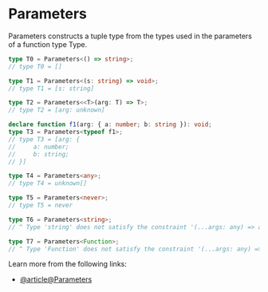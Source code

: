 # Parameters

Parameters constructs a tuple type from the types used in the parameters of a function type Type.

```typescript
type T0 = Parameters<() => string>;
// type T0 = []

type T1 = Parameters<(s: string) => void>;
// type T1 = [s: string]

type T2 = Parameters<<T>(arg: T) => T>;
// type T2 = [arg: unknown]

declare function f1(arg: { a: number; b: string }): void;
type T3 = Parameters<typeof f1>;
// type T3 = [arg: {
//     a: number;
//     b: string;
// }]

type T4 = Parameters<any>;
// type T4 = unknown[]

type T5 = Parameters<never>;
// type T5 = never

type T6 = Parameters<string>;
// ^ Type 'string' does not satisfy the constraint '(...args: any) => any'.

type T7 = Parameters<Function>;
// ^ Type 'Function' does not satisfy the constraint '(...args: any) => any'.
```

Learn more from the following links:

- [@article@Parameters<Type>](https://www.typescriptlang.org/docs/handbook/utility-types.html#parameterstype)
